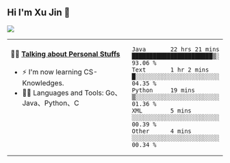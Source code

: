 
## Hi I'm Xu Jin 👋
![](https://komarev.com/ghpvc/?username=jiayouxujin&color=brightgreen&label=PROFILE+VIEWS)



<table align="center">
<tr>
<td valign="top" width="60%">

#### 🏋️‍♀️ <a href="https://github.com/jiayouxujin" target="_blank">Talking about Personal Stuffs</a>
<!-- recent_releases starts -->

- ⚡  I'm now learning CS-Knowledges.  
- 🏊‍♂️ Languages and Tools: Go、Java、Python、C
<!-- recent_releases ends -->
</td>
<td>
 
<!--START_SECTION:waka-->

```text
Java       22 hrs 21 mins  ███████████████████████▒░   93.06 %
Text       1 hr 2 mins     █░░░░░░░░░░░░░░░░░░░░░░░░   04.35 %
Python     19 mins         ▒░░░░░░░░░░░░░░░░░░░░░░░░   01.36 %
XML        5 mins          ░░░░░░░░░░░░░░░░░░░░░░░░░   00.39 %
Other      4 mins          ░░░░░░░░░░░░░░░░░░░░░░░░░   00.34 %
```

<!--END_SECTION:waka-->
 
</td>
</tr>
</table>





